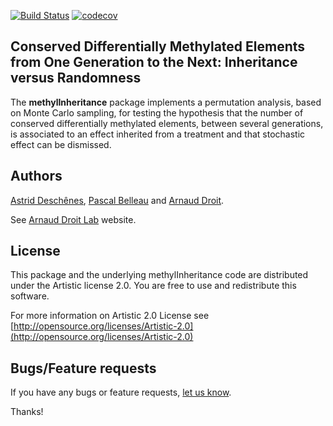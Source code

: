 [![Build Status](https://travis-ci.org/adeschen/methylInheritance.svg?branch=master)](https://travis-ci.org/adeschen/methylInheritance)
[![codecov](https://codecov.io/gh/adeschen/methylInheritance/branch/master/graph/badge.svg)](https://codecov.io/gh/adeschen/methylInheritance)


## Conserved Differentially Methylated Elements from One Generation to the Next: Inheritance versus Randomness


The **methylInheritance** package implements a permutation analysis, based 
on Monte Carlo sampling, for testing the 
hypothesis that the number of conserved differentially methylated 
elements, between several generations, is 
associated to an effect inherited from a treatment and that stochastic effect 
can be dismissed. 


## Authors ##

[Astrid Desch&ecirc;nes](http://ca.linkedin.com/in/astriddeschenes "Astrid Desch&ecirc;nes"), 
[Pascal Belleau](http://ca.linkedin.com/in/pascalbelleau "Pascal Belleau")
and [Arnaud Droit](http://ca.linkedin.com/in/drarnaud "Arnaud Droit").

See [Arnaud Droit Lab](http://bioinformatique.ulaval.ca "Arnaud Droit Lab") 
website.


## License ##

This package and the underlying methylInheritance code are distributed under the 
Artistic license 2.0. You are free to use and redistribute this software. 

For more information on Artistic 2.0 License see
[http://opensource.org/licenses/Artistic-2.0](http://opensource.org/licenses/Artistic-2.0)


## Bugs/Feature requests ##

If you have any bugs or feature requests, 
[let us know](https://github.com/adeschen/methylInheritance/issues). 

Thanks!
